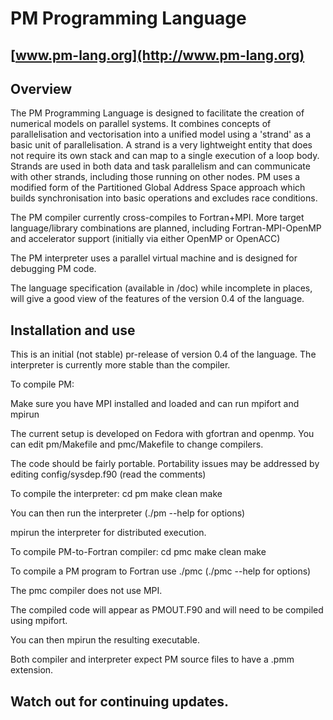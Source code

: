 # PM Programming Language 
## [www.pm-lang.org](http://www.pm-lang.org)

## Overview

The PM Programming Language is designed to facilitate the creation
of numerical models on parallel systems. It combines concepts of
parallelisation and vectorisation into a unified model using a 'strand'
as a basic unit of parallelisation. A strand is a very lightweight
entity that does not require its own stack and can map to a single execution 
of a loop body. Strands are used in both data and task parallelism and can communicate
with other strands, including those running on other nodes. PM uses a modified form of
the Partitioned Global Address Space approach which builds synchronisation into basic operations 
and excludes race conditions.

The PM compiler currently cross-compiles to Fortran+MPI. More target language/library
combinations are planned, including Fortran-MPI-OpenMP and accelerator support (initially
via either OpenMP or OpenACC)

The PM interpreter uses a parallel virtual machine and is designed for debugging PM code.

The language specification (available in /doc) while incomplete in places, will give
a good view of the features of the version 0.4 of the language.
    

## Installation and use

This is an initial (not stable) pr-release of version 0.4 of the language.
The interpreter is currently more stable than the compiler.

To compile PM:

Make sure you have MPI installed and loaded and can run mpifort and mpirun

The current setup is developed on Fedora with gfortran and openmp. You
can edit pm/Makefile and pmc/Makefile to change compilers.

The code should be fairly portable. Portability issues may be addressed by
editing config/sysdep.f90 (read the comments)

To compile the interpreter:
  cd pm
  make clean
  make

You can then run the interpreter (./pm --help for options)

mpirun the interpreter for distributed execution.

To compile PM-to-Fortran compiler:
  cd pmc
  make clean
  make

To compile a PM program to Fortran use ./pmc (./pmc --help for options)

The pmc compiler does not use MPI.

The compiled code will appear as PMOUT.F90 and will need to be compiled using mpifort. 

You can then mpirun the resulting executable.

Both compiler and interpreter expect PM source files to have a .pmm extension.


## Watch out for continuing updates.
